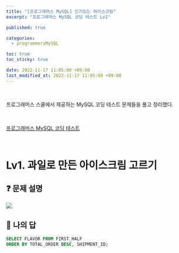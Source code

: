 ```yaml
---
title: "[프로그래머스 MySQL] 인기있는 아이스크림"
excerpt: "프로그래머스 MySQL 코딩 테스트 Lv1"

published: true

categories:
  - programmersMySQL

toc: true
toc_sticky: true

date: 2022-11-17 11:05:00 +09:00
last_modified_at: 2022-11-17 11:05:00 +09:00
---
```

<br>

프로그래머스 스쿨에서 제공하는 MySQL 코딩 테스트 문제들을 풀고 정리했다.

<br>

[프로그래머스 MySQL 코딩 테스트](https://school.programmers.co.kr/learn/challenges?order=recent&languages=mysql)

<br>

# Lv1. 과일로 만든 아이스크림 고르기

## ❓ 문제 설명

<img src = "https://user-images.githubusercontent.com/115082062/202336067-4028ebb7-88c0-46ed-8a70-49e5f7d60638.JPG">

<br>

## 📝 나의 답

```sql
SELECT FLAVOR FROM FIRST_HALF
ORDER BY TOTAL_ORDER DESC, SHIPMENT_ID;
```